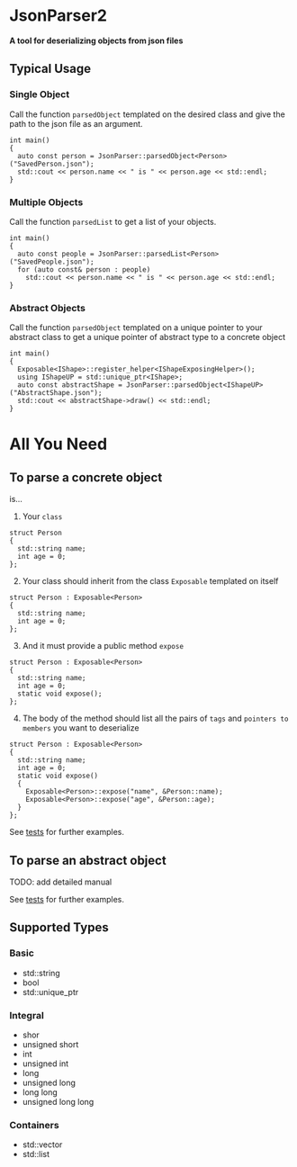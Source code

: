 # JsonParser2

**A tool for deserializing objects from json files**

## Typical Usage


### Single Object

Call the function `parsedObject` templated on the desired class and give the path to the json file as an argument.
```
int main()
{
  auto const person = JsonParser::parsedObject<Person>("SavedPerson.json");
  std::cout << person.name << " is " << person.age << std::endl;
}
```

### Multiple Objects

Call the function `parsedList` to get a list of your objects.
```
int main()
{
  auto const people = JsonParser::parsedList<Person>("SavedPeople.json");
  for (auto const& person : people)
    std::cout << person.name << " is " << person.age << std::endl;
}
```

### Abstract Objects

Call the function `parsedObject` templated on a unique pointer to your abstract class to get a unique pointer of abstract type to a concrete object
```
int main()
{
  Exposable<IShape>::register_helper<IShapeExposingHelper>();
  using IShapeUP = std::unique_ptr<IShape>;
  auto const abstractShape = JsonParser::parsedObject<IShapeUP>("AbstractShape.json");
  std::cout << abstractShape->draw() << std::endl;
}
```

# All You Need

## To parse a concrete object

is...

1. Your `class`
```
struct Person
{
  std::string name;
  int age = 0;
};
```

2. Your class should inherit from the class `Exposable` templated on itself
```
struct Person : Exposable<Person>
{
  std::string name;
  int age = 0;
};
```
3. And it must provide a public method `expose`
```
struct Person : Exposable<Person>
{
  std::string name;
  int age = 0;
  static void expose();
};
```
4. The body of the method should list all the pairs of `tags` and `pointers to members` you want to deserialize
```
struct Person : Exposable<Person>
{
  std::string name;
  int age = 0;
  static void expose()
  {
    Exposable<Person>::expose("name", &Person::name);
    Exposable<Person>::expose("age", &Person::age);
  }
};
```
See [tests](https://github.com/nestoroprysk/JsonParser2/blob/master/Tests/BasicTests.cpp) for further examples.

## To parse an abstract object

TODO: add detailed manual

See [tests](https://github.com/nestoroprysk/JsonParser2/blob/master/Tests/AdvancedTests.cpp) for further examples.

## Supported Types

### Basic
- std::string
- bool
- std::unique_ptr
### Integral
- shor
- unsigned short
- int
- unsigned int
- long
- unsigned long
- long long
- unsigned long long 
### Containers
- std::vector
- std::list
